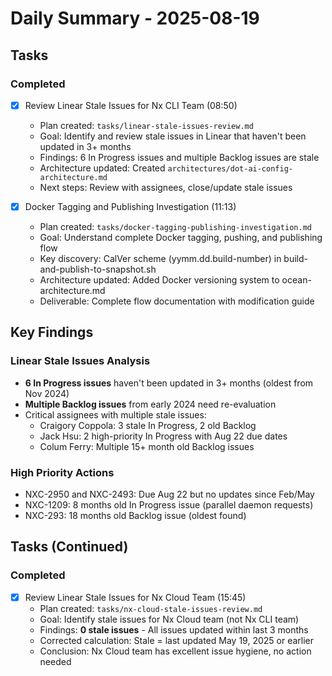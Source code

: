# Daily Summary - 2025-08-19

## Tasks

### Completed
- [x] Review Linear Stale Issues for Nx CLI Team (08:50)
  - Plan created: `tasks/linear-stale-issues-review.md`
  - Goal: Identify and review stale issues in Linear that haven't been updated in 3+ months
  - Findings: 6 In Progress issues and multiple Backlog issues are stale
  - Architecture updated: Created `architectures/dot-ai-config-architecture.md`
  - Next steps: Review with assignees, close/update stale issues

- [x] Docker Tagging and Publishing Investigation (11:13)
  - Plan created: `tasks/docker-tagging-publishing-investigation.md`
  - Goal: Understand complete Docker tagging, pushing, and publishing flow
  - Key discovery: CalVer scheme (yymm.dd.build-number) in build-and-publish-to-snapshot.sh
  - Architecture updated: Added Docker versioning system to ocean-architecture.md
  - Deliverable: Complete flow documentation with modification guide

## Key Findings

### Linear Stale Issues Analysis
- **6 In Progress issues** haven't been updated in 3+ months (oldest from Nov 2024)
- **Multiple Backlog issues** from early 2024 need re-evaluation
- Critical assignees with multiple stale issues:
  - Craigory Coppola: 3 stale In Progress, 2 old Backlog
  - Jack Hsu: 2 high-priority In Progress with Aug 22 due dates
  - Colum Ferry: Multiple 15+ month old Backlog issues

### High Priority Actions
- NXC-2950 and NXC-2493: Due Aug 22 but no updates since Feb/May
- NXC-1209: 8 months old In Progress issue (parallel daemon requests)
- NXC-293: 18 months old Backlog issue (oldest found)

## Tasks (Continued)

### Completed
- [x] Review Linear Stale Issues for Nx Cloud Team (15:45)
  - Plan created: `tasks/nx-cloud-stale-issues-review.md`
  - Goal: Identify stale issues for Nx Cloud team (not Nx CLI team)
  - Findings: **0 stale issues** - All issues updated within last 3 months
  - Corrected calculation: Stale = last updated May 19, 2025 or earlier
  - Conclusion: Nx Cloud team has excellent issue hygiene, no action needed
